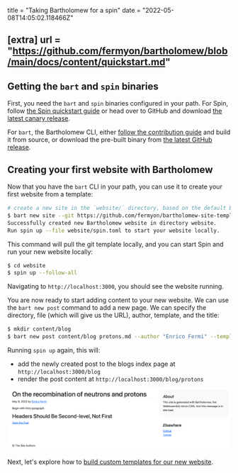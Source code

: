 title = "Taking Bartholomew for a spin"
date = "2022-05-08T14:05:02.118466Z"

[extra]
url = "https://github.com/fermyon/bartholomew/blob/main/docs/content/quickstart.md"
---

## Getting the `bart` and `spin` binaries

First, you need the `bart` and `spin` binaries configured in your path.
For Spin, follow [the Spin quickstart guide](https://spin.fermyon.dev/quickstart)
or head over to GitHub and download [the latest canary release](https://github.com/fermyon/spin/releases/tag/canary).

For `bart`, the Bartholomew CLI, either [follow the contribution guide](./contributing.md)
and build it from source, or download the pre-built binary from [the latest
GitHub release](https://github.com/fermyon/bartholomew/releases/).

## Creating your first website with Bartholomew

Now that you have the `bart` CLI in your path, you can use it to create your
first website from a template:

```bash
# create a new site in the `website/` directory, based on the default Bartholomew site template
$ bart new site --git https://github.com/fermyon/bartholomew-site-template website
Successfully created new Bartholomew website in directory website.
Run spin up --file website/spin.toml to start your website locally.
```

This command will pull the git template locally, and you can start Spin and run
your new website locally:

```bash
$ cd website
$ spin up --follow-all
```

Navigating to `http://localhost:3000`, you should see the website running.

You are now ready to start adding content to your new website. We can use the
`bart new post` command to add a new page. We can specify the directory, file
(which will give us the URL), author, template, and the title:

```bash
$ mkdir content/blog
$ bart new post content/blog protons.md --author "Enrico Fermi" --template "blog" --title "On the recombination of neutrons and protons"
```

Running `spin up` again, this will:

- add the newly created post to the blogs index page at `http://localhost:3000/blog`
- render the post content at `http://localhost:3000/blog/protons`

![Post content rendered by Bartholomew based on the blog template](../static/image/docs/bart-new-post.png)

Next, let's explore how to [build custom templates for our new website](./templates.md).
